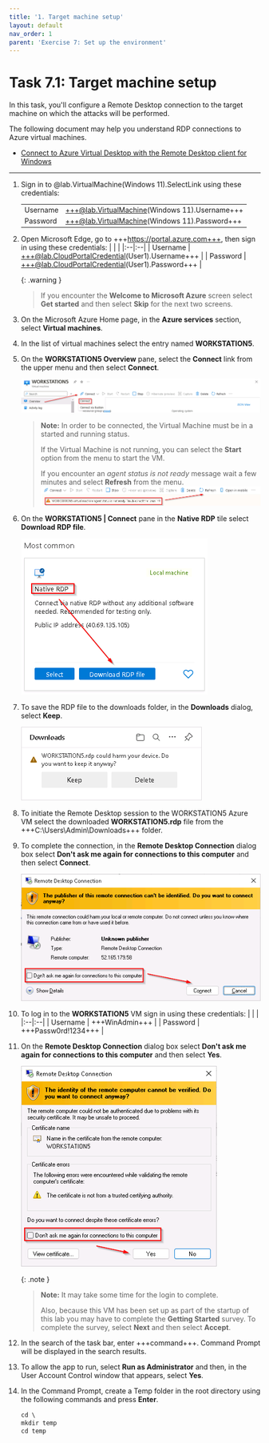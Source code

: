 ```yaml
---
title: '1. Target machine setup'
layout: default
nav_order: 1
parent: 'Exercise 7: Set up the environment'
---
```


# Task 7.1: Target machine setup


In this task, you'll configure a Remote Desktop connection to the target machine on which the attacks will be performed.

The following document may help you understand RDP connections to Azure virtual machines.

- [Connect to Azure Virtual Desktop with the Remote Desktop client for Windows](https://learn.microsoft.com/en-us/azure/virtual-desktop/users/connect-windows?pivots=remote-desktop-msi)

---

1.  Sign in to @lab.VirtualMachine(Windows 11).SelectLink using these credentials:

    | | |
    |:--|:--|
    | Username | +++@lab.VirtualMachine(Windows 11).Username+++ |
    | Password | +++@lab.VirtualMachine(Windows 11).Password+++ |

1.  Open Microsoft Edge, go to +++https://portal.azure.com+++, then sign in using these credentials:
    | | |
    |:--|:--|
    | Username | +++@lab.CloudPortalCredential(User1).Username+++ |
    | Password | +++@lab.CloudPortalCredential(User1).Password+++ |

    {: .warning }
    > If you encounter the **Welcome to Microsoft Azure** screen select **Get started** and then select **Skip** for the next two screens.

1.  On the Microsoft Azure Home page, in the **Azure services** section, select **Virtual machines**.

1.  In the list of virtual machines select the entry named **WORKSTATION5**.

1.  On the **WORKSTATION5 Overview** pane, select the **Connect** link from the upper menu and then select **Connect**.

    ![workstation5_connect_connect.png](../media/workstation5_connect_connect.png)

    > **Note:** In order to be connected, the Virtual Machine must be in a started and running status. 
    >
    > If the Virtual Machine is not running, you can select the **Start** option from the menu to start the VM.
    >
    > If you encounter an *agent status is not ready* message wait a few minutes and select **Refresh** from the menu.
    > ![not-ready-message.png](../media/not-ready-message.png)

1.  On the **WORKSTATION5 | Connect** pane in the **Native RDP** tile select **Download RDP file**.

    ![native_rdp_download.png](../media/native_rdp_download.png)

1.  To save the RDP file to the downloads folder, in the **Downloads** dialog, select **Keep**.

    ![download_rdp_file.png](../media/download_rdp_file.png)

1.  To initiate the Remote Desktop session to the WORKSTATION5 Azure VM select the downloaded **WORKSTATION5.rdp** file from the +++C:\Users\Admin\Downloads+++ folder.

1.  To complete the connection, in the **Remote Desktop Connection** dialog box select **Don't ask me again for connections to this computer** and then select **Connect**.

    ![remote_desktop_connection.png](../media/remote_desktop_connection.png)

1.  To log in to the **WORKSTATION5** VM sign in using these credentials:
    | | |
    |:--|:--|
    | Username | +++WinAdmin+++ |
    | Password | +++Passw0rd!1234+++ |

1.  On the **Remote Desktop Connection** dialog box select **Don't ask me again for connections to this computer** and then select **Yes**.

    ![remote_desktop_connection_2.png](../media/remote_desktop_connection_2.png)

    {: .note }
    > **Note:** It may take some time for the login to complete.
    >
    > Also, because this VM has been set up as part of the startup of this lab you may have to complete the **Getting Started** survey. To complete the survey, select **Next** and then select **Accept**.

1.  In the search of the task bar, enter +++command+++. Command Prompt will be displayed in the search results. 

1.  To allow the app to run, select **Run as Administrator** and then, in the User Account Control window that appears, select **Yes**.

1.  In the Command Prompt, create a Temp folder in the root directory using the following commands and press **Enter**.

    ```CommandPrompt
    cd \
    mkdir temp
    cd temp
    ```
